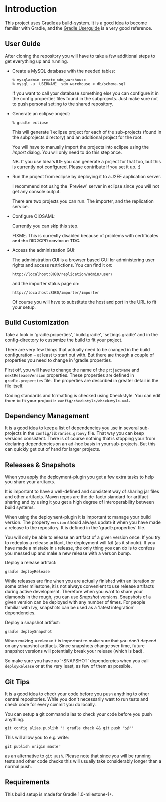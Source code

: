 Introduction
============

This project uses Gradle as build-system. It is a good idea to become familiar
with Gradle, and the [Gradle Userguide](http://gradle.org/documentation.html)
is a very good reference.

User Guide
----------

After cloning the repository you will have to take a few additional steps to
get everything up and running.

*   Create a MySQL database with the needed tables:

        % mysqladmin create sdm_warehouse
        % mysql -u _USERNAME_ sdm_warehouse < db/schema.sql

    If you want to call your database something else you can configure it in the
    config.properties files found in the subprojects. Just make sure not to push
    personal setting to the shared repository.

*   Generate an eclipse project:
    
        % gradle eclipse
    
    This will generate 1 eclipse project for each of the sub-projects (found in 
    the subprojects directory) and an additional project for the root.

    You will have to manually import the projects into eclipse using the _Import_
    dialog. You will only need to do this step once.
    
    NB. If you use Idea's IDE you can generate a project for that too, but this
    is currently not configured. Please contribute if you set it up. ;)

*   Run the project from eclipse by deploying it to a J2EE application server.

    I recommend not using the 'Preview' server in eclipse since you will not
    get any console output.

    There are two projects you can run. The importer, and the replication
    service.

*   Configure OIOSAML:
    
    Currently you can skip this step.
    
    FIXME. This is currently disabled because of problems with certificates
    and the RID2CPR service at TDC.

*   Access the administration GUI:

    The administration GUI is a browser based GUI for administering user
    rights and access restrictions. You can find it on:

        http://localhost:8080/replication/admin/users

    and the importer status page on:

        http://localhost:8080/importer/importer

    Of course you will have to substitute the host and port in the URL to fit
    your setup.

Build Customization
-------------------

Take a look in 'gradle.properties', 'build.gradle', 'settings.gradle' and in
the config-directory to customize the build to fit your project.

There are very few things that actually need to be changed in the build
configuration – at least to start out with.
But there are though a couple of properties you need to change in
'gradle.properties'.

First off, you will have to change the name of the `projectName` and
`nextReleaseVersion` properties. These properties are defined in
`gradle.properties` file. The properties are described in greater detail in
the file itself.

Coding standards and formatting is checked using Checkstyle. You can edit them
to fit your project in `config/checkstyle/checkstyle.xml`.

Dependency Management
---------------------

It is a good idea to keep a list of dependencies you use in several
sub-projects in the `config/libraries.groovy` file. That way you can keep
versions consistent. There is of course nothing that is stopping your from
declaring dependencies on an ad-hoc basis in your sub-projects. But this can
quickly get out of hand for larger projects.

Releases & Snapshots
--------------------

When you apply the deployment-plugin you get a few extra tasks to help you
share your artifacts.

It is important to have a well-defined and consistent way of sharing jar files
and other artifacts. Maven repos are the de-facto standard for artifact
sharing and by using it you get a high degree of interoperability between
build systems.

When using the deployment-plugin it is important to manage your build version.
The property `version` should always update it when you have made a release to
the repository. It is defined in the 'gradle.properties' file.

You will only be able to release an artifact of a given version once. If you
try to redeploy a release artifact, the deployment will fail (as it should).
If you have made a mistake in a release, the only thing you can do is to
confess you messed up and make a new release with a version bump.

Deploy a release artifact:

    gradle deployRelease

While releases are fine when you are actually finished with an iteration or
some other milestone, it is not always convenient to use release artifacts
during active development. Therefore when you want to share your diamonds in
the rough, you can use _Snapshot_ versions. Snapshots of a given version can
be deployed with any number of times. For people familiar with Ivy, snapshots
can be used as a 'latest integration' dependencies.

Deploy a snapshot artifact:

    gradle deploySnapshot

When making a release it is important to make sure that you don't
depend on any snapshot artifacts. Since snapshots change over time, future
snapshot versions will potentially break your release (which is bad).

So make sure you have no '-SNAPSHOT' dependencies when you call
`deployRelease` or at the very least, as few of them as possible.

Git Tips
--------

It is a good idea to check your code before you push anything to other central
repositories. While you don't necessarily want to run tests and check code for
every commit you do locally.

You can setup a git command alias to check your code before you push anything.

    git config alias.publish '! gradle check && git push "$@"'

This will allow you to e.g. write:

    git publish origin master

as an alternative to `git push`. Please note that since you will be running
tests and other code checks this will usually take considerably longer than
a normal push.

Requirements
------------

This build setup is made for Gradle 1.0-milestone-1+.
